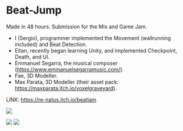 # Beat-Jump
 
Made in 48 hours. 
Submission for the Mix and Game Jam.
+ I (Sergio), programmer implemented the Movement (wallrunning included) and Beat Detection.
+ Eitan, recently began learning Unity, and implemented Checkpoint, Death, and UI.
+ Emmanuel Segarra, the musical composer (https://www.emmanuelsegarramusic.com/).
+ Fae, 3D Modeller.
+ Max Parata, 3D Modeller (their asset pack: https://maxparata.itch.io/voxelgraveyard).
 
LINK: https://re-natus.itch.io/beatjam
 
![](https://img.itch.zone/aW1nLzQ2MTEyMTcucG5n/315x250%23c/%2F968CA.png)

![](https://img.itch.zone/aW1hZ2UvODIyMTExLzQ2MTIwNDcuZ2lm/original/kGxs26.gif)
![](https://img.itch.zone/aW1hZ2UvODIyMTExLzQ2MTE5NTUuZ2lm/347x500/hk%2BYLc.gif)


